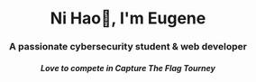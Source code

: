 <!-- Hi there 👋 -->

<!--
**EuJin03/EuJin03** is a ✨ _special_ ✨ repository because its `README.md` (this file) appears on your GitHub profile.

Here are some ideas to get you started:

- 🔭 I’m currently working on ...
- 🌱 I’m currently learning ...
- 👯 I’m looking to collaborate on ...
- 🤔 I’m looking for help with ...
- 💬 Ask me about ...
- 📫 How to reach me: ...
- 😄 Pronouns: ...
- ⚡ Fun fact: ...
-->

<h1 align="center">Ni Hao👋, I'm Eugene</h1>
<h3 align="center">A passionate cybersecurity student & web developer</h3>
<h5 align="center">Love to compete in Capture The Flag Tourney</h5>

<!--
<div align="center" >
  <a href="https://www.linkedin.com/in/eugene-tin-0603/">
  <img align="center" alt="Eugene Tin | LinkedIn" width="22px" src="https://cdn.jsdelivr.net/npm/simple-icons@v3/icons/linkedin.svg" />
  </a>
  <a href="https://www.instagram.com/eujin_0603/">
  <img align="center"  alt="Eugene Tin | Instagram" width="22px" src="https://cdn.jsdelivr.net/npm/simple-icons@v3/icons/instagram.svg" />
  </a>
  <a href="https://dev.to/eujin03/">
  <img align="center" alt="Eugene Tin | Dev.to" width="22px" src="https://cdn.jsdelivr.net/npm/simple-icons@3.13.0/icons/dev-dot-to.svg" />
  </a>
</div>
-->
